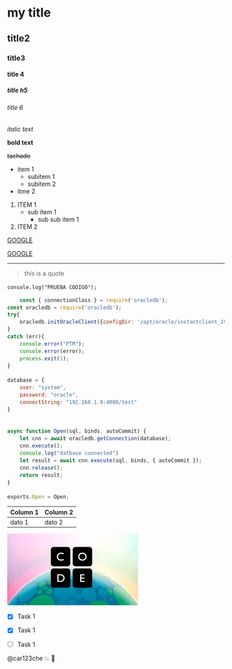 <!--HEADERS--->
# my title
## title2
### title3
#### title 4
##### title h5
###### title 6

<!--PARRAFOS--->
*italic text*

**bold text**

~~tachado~~

<!--------------LISTAS--------->
<!--LISTA DESORDENADA-->
* item 1
    * subitem 1
    * subitem 2
* itme 2

<!--LISTA ORDENADA-->
1. ITEM 1
    * sub item 1
        * sub sub item 1
2. ITEM 2

<!------ENLACES---------------->
[GOOGLE](http://www.google.com)

[GOOGLE](http://www.google.com "custom title")

<!---LINEAS-->

---

<!------CITAS------------->
> this is a quote

<!-------------------INSERT CODE---------------------------->
<!--Linea codigo-->
` console.log("PRUEBA CODIGO"); `
<!------Bloque codigo------>
``` javascript
    const { connectionClass } = require('oracledb');
const oracledb = require('oracledb');
try{
    oracledb.initOracleClient({configDir: '/opt/oracle/instantclient_19_8'});
}
catch (err){
    console.error("PTM");
    console.error(error);
    process.exit(1);
}

database = {
    user: "system",
    password: "oracle",
    connectString: "192.168.1.9:4000/test"
}


async function Open(sql, binds, autoCommit) {
    let cnn = await oracledb.getConnection(database);
    cnn.execute();
    console.log("datbase connected")
    let result = await cnn.execute(sql, binds, { autoCommit });
    cnn.release();
    return result;
}

exports.Open = Open;
```

<!-----------------------TABLAS--------------------------->
|   Column 1    |  Column 2 |
|   -------     |   ------- |
|   dato 1      |   dato 2  |

<!-----------------------IMAGENES------------------------->
![code](descarga.jfif "code")

<!--GITHUB MARKDOWN-->
* [X] Task 1
* [X] Task 1
* [ ] Task 1



@car123che :collision: :beer: